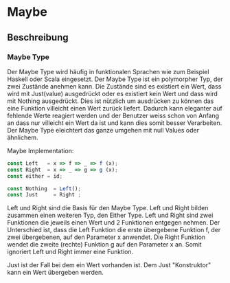 # Maybe

## Beschreibung

### Maybe Type

Der Maybe Type wird häufig in funktionalen Sprachen wie zum Beispiel Haskell oder Scala eingesetzt. Der Maybe Type ist ein polymorpher Typ, der zwei Zustände anehmen kann. Die Zustände sind es existiert ein Wert, dass wird mit Just\(value\) ausgedrückt oder es existiert kein Wert und dass wird mit Nothing ausgedrückt. Dies ist nützlich um ausdrücken zu können das eine Funktion villeicht einen Wert zurück liefert. Dadurch kann eleganter auf fehlende Werte reagiert werden und der Benutzer weiss schon von Anfang an dass nur villeicht ein Wert da ist und kann dies somit besser Verarbeiten. Der Maybe Type eleichtert das ganze umgehen mit null Values oder ähnlichem.

Maybe Implementation:

```javascript
const Left   = x => f => _ => f (x);
const Right  = x => _ => g => g (x);
const either = id;

const Nothing  = Left();
const Just     = Right ;
```

Left und Right sind die Basis für den Maybe Type. Left und Right bilden zusammen einen weiteren Typ, den Either Type. Left und Right sind zwei Funktionen die jeweils einen Wert und 2 Funktionen entgegen nehmen. Der Unterschied ist, dass die Left Funktion die erste übergebene Funktion f, der zwei übergebenen, auf den Parameter x anwendet. Die Right Funktion wendet die zweite \(rechte\) Funktion g auf den Parameter x an. Somit ignoriert Left und Right immer eine Funktion.

Just ist der Fall bei dem ein Wert vorhanden ist. Dem Just "Konstruktor" kann ein Wert übergeben werden.

